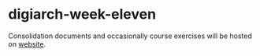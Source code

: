 # digiarch-week-eleven
Consolidation documents and occasionally course exercises will be hosted on [website](https://hist-digitized.netlify.app/).
